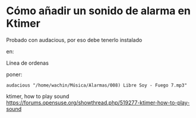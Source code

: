 

# Cómo añadir un sonido de alarma en Ktimer


Probado con audacious, por eso debe tenerlo instalado

en:

Línea de ordenas 

poner:

    audacious "/home/wachin/Música/Alarmas/008) Libre Soy - Fuego 7.mp3"

ktimer, how to play sound
https://forums.opensuse.org/showthread.php/519277-ktimer-how-to-play-sound
